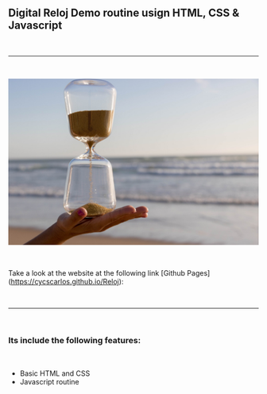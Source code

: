 <h2>Digital Reloj Demo routine usign HTML, CSS & Javascript</h2>

<br>

---

<br>

![Website banner!](./assets/img/readme.jpg)

<br>

Take a look at the website at the following link [Github Pages] (https://cycscarlos.github.io/Reloj):

<br>

---

<br>

<h3>Its include the following features:</h3>

<br>

<ul>
<li>Basic HTML and CSS</li>
<li>Javascript routine</li>

</ul>
